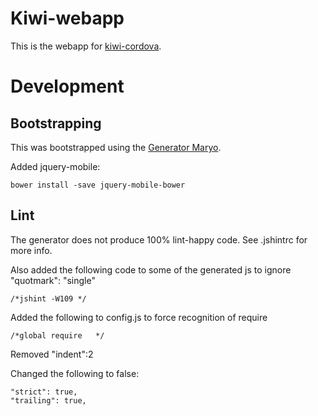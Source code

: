 # Kiwi-webapp

This is the webapp for [kiwi-cordova](https://github.com/chrisekelley/kiwi-cordova).

# Development

## Bootstrapping

This was bootstrapped using the [Generator Maryo](https://github.com/simonblee/generator-maryo).

Added jquery-mobile:

    bower install -save jquery-mobile-bower
    
## Lint

The generator does not produce 100% lint-happy code. See .jshintrc for more info. 

Also added the following code to some of the generated js to ignore "quotmark": "single"

    /*jshint -W109 */ 
    
Added the following to config.js to force recognition of require

    /*global require   */

Removed "indent":2

Changed the following to false:

    "strict": true,
    "trailing": true,




